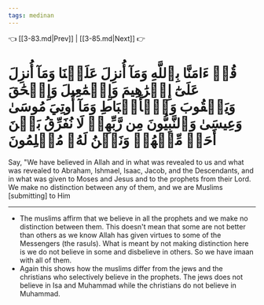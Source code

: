```yaml
---
tags: medinan
---
```


👈 [[3-83.md|Prev]] | [[3-85.md|Next]] 👉

# قُلۡ ءَامَنَّا بِٱللَّهِ وَمَآ أُنزِلَ عَلَيۡنَا وَمَآ أُنزِلَ عَلَىٰٓ إِبۡرَٰهِيمَ وَإِسۡمَٰعِيلَ وَإِسۡحَٰقَ وَيَعۡقُوبَ وَٱلۡأَسۡبَاطِ وَمَآ أُوتِيَ مُوسَىٰ وَعِيسَىٰ وَٱلنَّبِيُّونَ مِن رَّبِّهِمۡ لَا نُفَرِّقُ بَيۡنَ أَحَدٖ مِّنۡهُمۡ وَنَحۡنُ لَهُۥ مُسۡلِمُونَ

Say, "We have believed in Allah and in what was revealed to us and what was revealed to Abraham, Ishmael, Isaac, Jacob, and the Descendants, and in what was given to Moses and Jesus and to the prophets from their Lord. We make no distinction between any of them, and we are Muslims [submitting] to Him

---
- The muslims affirm that we believe in all the prophets and we make no distinction between them. This doesn't mean that some are not better than others as we know Allah has given virtues to some of the Messengers (the rasuls). What is meant by not making distinction here is we do not believe in some and disbelieve in others. So we have imaan with all of them.  
- Again this shows how the muslims differ from the jews and the christians who selectively believe in the prophets. The jews does not believe in Isa and Muhammad while the christians do not believe in Muhammad.